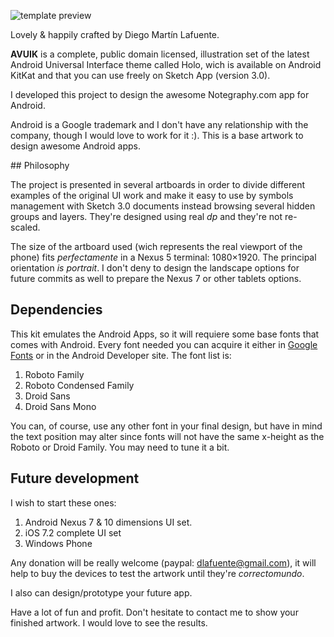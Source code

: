 ![template preview](http://i.imgur.com/nVZnMGP.png)

Lovely & happily crafted by Diego Martín Lafuente.

**AVUIK** is a complete, public domain licensed, illustration set of the latest Android Universal Interface theme called Holo, wich is available on Android KitKat and that you can use freely on Sketch App (version 3.0).

I developed this project to design the awesome Notegraphy.com app for Android.

Android is a Google trademark and I don't have any relationship with the company, though I would love to work for it :). This is a base artwork to design awesome Android apps.

## Philosophy

The project is presented in several artboards in order to divide different examples of the original UI work and make it easy to use by symbols management with Sketch 3.0 documents instead browsing several hidden groups and layers. They're designed using real _dp_ and they're not re-scaled.

The size of the artboard used (wich represents the real viewport of the phone) fits _perfectamente_ in a Nexus 5 terminal: 1080×1920. The principal orientation _is portrait_. I don't deny to design the landscape options for future commits as well to prepare the Nexus 7 or other tablets options.

## Dependencies

This kit emulates the Android Apps, so it will requiere some base fonts that comes with Android. Every font needed you can acquire it either in [Google Fonts][googlefonts] or in the Android Developer site. The font list is:

1. Roboto Family
2. Roboto Condensed Family
3. Droid Sans
4. Droid Sans Mono

You can, of course, use any other font in your final design, but have in mind the text position may alter since fonts will not have the same x-height as the Roboto or Droid Family. You may need to tune it a bit.

## Future development

I wish to start these ones:

1. Android Nexus 7 & 10 dimensions UI set.
2. iOS 7.2 complete UI set
3. Windows Phone

Any donation will be really welcome (paypal: dlafuente@gmail.com), it will help to buy the devices to test the artwork until they're _correctomundo_.

I also can design/prototype your future app.

Have a lot of fun and profit. Don't hesitate to contact me to show your finished artwork. I would love to see the results.

[googlefonts]: http://www.google.com/fonts "Google Fonts"
